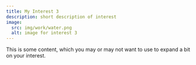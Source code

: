 ```yaml
---
title: My Interest 3
description: short description of interest
image:
  src: img/work/water.png
  alt: image for interest 3
---
```

This is some content, which you may or may not want to use to expand a bit on
your interest.
